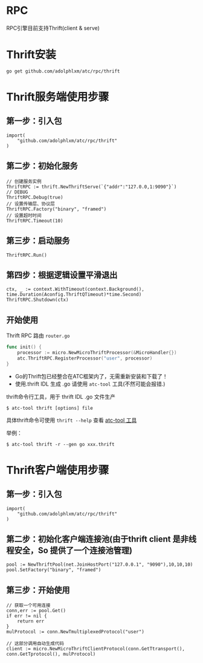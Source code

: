 # RPC
RPC引擎目前支持Thrift(client & serve)

# Thrift安装

    go get github.com/adolphlxm/atc/rpc/thrift
   
# Thrift服务端使用步骤

## 第一步：引入包
   
    import(
        "github.com/adolphlxm/atc/rpc/thrift"
    )
    
## 第二步：初始化服务
    
    // 创建服务实例
    ThriftRPC := thrift.NewThriftServe(`{"addr":"127.0.0,1:9090"}`)
    // DEBUG
	ThriftRPC.Debug(true)
	// 设置传输层、协议层
	ThriftRPC.Factory("binary", "framed")
	// 设置超时时间
	ThriftRPC.Timeout(10)

## 第三步：启动服务

    ThriftRPC.Run()
    
## 第四步：根据逻辑设置平滑退出

    ctx, _ := context.WithTimeout(context.Background(), time.Duration(Aconfig.ThriftQTimeout)*time.Second)
    ThriftRPC.Shutdown(ctx)
    
## 开始使用

Thrift RPC 路由 `router.go`
```go
func init() {
	processor := micro.NewMicroThriftProcessor(&MicroHandler{})
	atc.ThriftRPC.RegisterProcessor("user", processor)
}
```

* Go的Thrift包已经整合在ATC框架内了，无需重新安装和下载了！
* 使用.thrift IDL 生成 .go 请使用 `atc-tool` 工具(不然可能会报错.)

thrift命令行工具，用于 thrift IDL .go 文件生产

    $ atc-tool thrift [options] file
    
具体thrift命令可使用 `thrift --help` 查看
[atc-tool 工具](https://github.com/adolphlxm/atc-tool)

举例：

    $ atc-tool thrift -r --gen go xxx.thrift
    
# Thrift客户端使用步骤
## 第一步：引入包
    
    import(
        "github.com/adolphlxm/atc/rpc/thrift"
    )
    
## 第二步：初始化客户端连接池(由于thrift client 是非线程安全，So 提供了一个连接池管理)

    pool := NewThriftPool(net.JoinHostPort("127.0.0.1", "9090"),10,10,10)
    pool.SetFactory("binary", "framed")
    
## 第三步：开始使用
    
    // 获取一个可用连接
    conn,err := pool.Get()
    if err != nil {
        return err
    }
    mulProtocol := conn.NewTmultiplexedProtocol("user")
    
    // 这部分调用自动生成代码
    client := micro.NewMicroThriftClientProtocol(conn.GetTtransport(), conn.GetTprotocol(), mulProtocol)